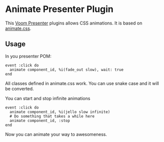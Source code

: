# Animate Presenter Plugin

This [Voom Presenter](https://github.com/rx/presenters) plugins allows CSS animations.
It is based on [animate.css](https://github.com/daneden/animate.css).

## Usage

In you presenter POM:

    event :click do
      animate component_id, %i(fade_out slow), wait: true
    end              
       
All classes defined in animate.css work. You can use snake case and it will be converted.
    
    
You can start and stop infinite animations

    event :click do
      animate component_id, %i(jello slow infinite)
      # Do something that takes a while here
      animate component_id, :stop
    end              

Now you can animate your way to awesomeness.
